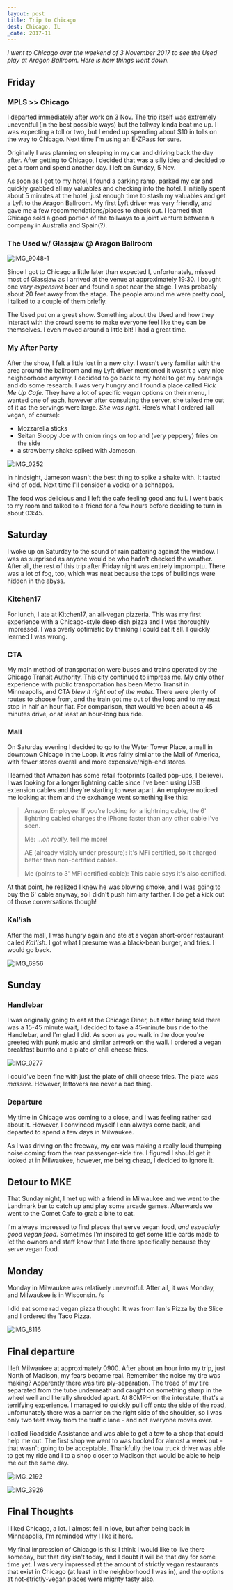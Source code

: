 ```yaml
---
layout: post
title: Trip to Chicago
dest: Chicago, IL
_date: 2017-11
---
```


*I went to Chicago over the weekend of 3 November 2017 to see the Used
play at Aragon Ballroom. Here is how things went down.*

## Friday

### MPLS >> Chicago

I departed immediately after work on 3 Nov. The trip itself was
extremely uneventful (in the best possible ways) but the tollway kinda
beat me up. I was expecting a toll or two, but I ended up spending about
$10 in tolls on the way to Chicago. Next time I’m using an E-ZPass for
sure.

Originally I was planning on sleeping in my car and driving back the day
after. After getting to Chicago, I decided that was a silly idea and
decided to get a room and spend another day. I left on Sunday, 5 Nov.

As soon as I got to my hotel, I found a parking ramp, parked my car and
quickly grabbed all my valuables and checking into the hotel. I
initially spent about 5 minutes at the hotel, just enough time to stash
my valuables and get a Lyft to the Aragon Ballroom. My first Lyft driver
was very friendly, and gave me a few recommendations/places to check
out. I learned that Chicago sold a good portion of the tollways to a
joint venture between a company in Australia and Spain(?).

### The Used w/ Glassjaw @ Aragon Ballroom

![IMG_9048-1](IMG_9048-1.JPG)

Since I got to Chicago a little later than expected I, unfortunately,
missed most of Glassjaw as I arrived at the venue at approximately
19:30. I bought one *very expensive* beer and found a spot near the
stage. I was probably about 20 feet away from the stage. The people
around me were pretty cool, I talked to a couple of them briefly.

The Used put on a great show. Something about the Used and how they
interact with the crowd seems to make everyone feel like they can be
themselves. I even moved around a little bit! I had a great time.

### My After Party

After the show, I felt a little lost in a new city. I wasn’t very
familiar with the area around the ballroom and my Lyft driver mentioned
it wasn’t a very nice neighborhood anyway. I decided to go back to my
hotel to get my bearings and do some research. I was very hungry and I
found a place called *Pick Me Up Cafe*. They have a lot of specific
vegan options on their menu, I wanted one of each, however after
consulting the server, she talked me out of it as the servings were
large. *She was right.* Here’s what I ordered (all vegan, of course):

* Mozzarella sticks
* Seitan Sloppy Joe with onion rings on top and (very
peppery) fries on the side
* a strawberry shake spiked with Jameson.

![IMG_0252](IMG_0252.JPG)

In hindsight, Jameson wasn't the best thing to spike a shake with. It
tasted kind of odd. Next time I'll consider a vodka or a schnapps.

The food was delicious and I left the cafe feeling good and full. I went
back to my room and talked to a friend for a few hours before deciding
to turn in about 03:45.

## Saturday

I woke up on Saturday to the sound of rain pattering against the window.
I was as surprised as anyone would be who hadn't checked the weather.
After all, the rest of this trip after Friday night was entirely
impromptu. There was a lot of fog, too, which was neat because the tops
of buildings were hidden in the abyss.

### Kitchen17

For lunch, I ate at Kitchen17, an all-vegan pizzeria. This was my first
experience with a Chicago-style deep dish pizza and I was thoroughly
impressed. I was overly optimistic by thinking I could eat it all. I
quickly learned I was wrong.

### CTA

My main method of transportation were buses and trains operated by the
Chicago Transit Authority. This city continued to impress me. My only
other experience with public transportation has been Metro Transit in
Minneapolis, and CTA *blew it right out of the water.* There were plenty
of routes to choose from, and the train got me out of the loop and to my
next stop in half an hour flat. For comparison, that would've been about
a 45 minutes drive, or at least an hour-long bus ride.

### Mall

On Saturday evening I decided to go to the Water Tower Place, a mall in
downtown Chicago in the Loop. It was fairly similar to the Mall of
America, with fewer stores overall and more expensive/high-end stores.

I learned that Amazon has some retail footprints (called pop-ups, I
believe). I was looking for a longer lightning cable since I've been
using USB extension cables and they're starting to wear apart. An
employee noticed me looking at them and the exchange went something like
this:

> Amazon Employee: If you're looking for a lightning cable, the 6'
lightning cabled charges the iPhone faster than any other cable I've
seen.
>
> Me: ...*oh really,* tell me more!
>
> AE (already visibly under pressure): It's MFi certified, so it charged
better than non-certified cables.
>
> Me (points to 3' MFi certified cable): This cable says it's also
certified.

At that point, he realized I knew he was blowing smoke, and I was going
to buy the 6' cable anyway, so I didn't push him any farther. I do get a
kick out of those conversations though!

### Kal’ish

After the mall, I was hungry again and ate at a vegan short-order
restaurant called *Kal'ish.* I got what I presume was a black-bean
burger, and fries. I would go back.

![IMG_6956](IMG_6956.JPG)

## Sunday

### Handlebar

I was originally going to eat at the Chicago Diner, but after being told
there was a 15-45 minute wait, I decided to take a 45-minute bus ride to
the Handlebar, and I'm glad I did. As soon as you walk in the door
you're greeted with punk music and similar artwork on the wall. I
ordered a vegan breakfast burrito and a plate of chili cheese fries.

![IMG_0277](IMG_0277.JPG)

I could've been fine with just the plate of chili cheese fries. The
plate was *massive.* However, leftovers are never a bad thing.

### Departure

My time in Chicago was coming to a close, and I was feeling rather sad
about it. However, I convinced myself I can always come back, and
departed to spend a few days in Milwaukee.

As I was driving on the freeway, my car was making a really loud
thumping noise coming from the rear passenger-side tire. I figured I
should get it looked at in Milwaukee, however, me being cheap, I decided
to ignore it.

## Detour to MKE

That Sunday night, I met up with a friend in Milwaukee and we went to
the Landmark bar to catch up and play some arcade games. Afterwards we
went to the Comet Cafe to grab a bite to eat.

I'm always impressed to find places that serve vegan food, *and
especially good vegan food.* Sometimes I'm inspired to get some little
cards made to let the owners and staff know that I ate there
specifically because they serve vegan food.

## Monday

Monday in Milwaukee was relatively uneventful. After all, it was Monday,
and Milwaukee is in Wisconsin. /s

I did eat some rad vegan pizza thought. It was from Ian's Pizza by the
Slice and I ordered the Taco Pizza.

![IMG_8116](IMG_8116.JPG)

## Final departure

I left Milwaukee at approximately 0900. After about an hour into my
trip, just North of Madison, my fears became real. Remember the noise my
tire was making? Apparently there was tire ply-separation. The tread of
my tire separated from the tube underneath and caught on something sharp
in the wheel well and literally shredded apart. At 80MPH on the
interstate, that's a terrifying experience. I managed to quickly pull
off onto the side of the road, unfortunately there was a barrier on the
right side of the shoulder, so I was only two feet away from the traffic
lane - and not everyone moves over.

I called Roadside Assistance and was able to get a tow to a shop that
could help me out. The first shop we went to was booked for almost a
week out - that wasn't going to be acceptable. Thankfully the tow truck
driver was able to get my ride and I to a shop closer to Madison that
would be able to help me out the same day.

![IMG_2192](IMG_2192.JPG)

![IMG_3926](IMG_3926.JPG)

## Final Thoughts

I liked Chicago, a lot. I almost fell in love, but after being back in
Minneapolis, I'm reminded why I like it here.

My final impression of Chicago is this: I think I would like to live
there someday, but that day isn't today, and I doubt it will be that day
for some time yet. I was very impressed at the amount of strictly vegan
restaurants that exist in Chicago (at least in the neighborhood I was
in), and the options at not-strictly-vegan places were mighty tasty
also.
